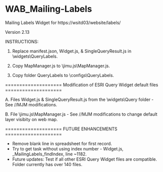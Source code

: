 # WAB_Mailing-Labels
Mailing Labels Widget for https://wsitd03/website/labels/

Version 2.13

INSTRUCTIONS:

   1. Replace manifest.json, Widget.js, & SingleQueryResult.js in \widgets\QueryLabels.
   
   2. Copy MapManager.js to \jimu.js\MapManager.js.
   
   3. Copy folder QueryLabels to \configs\QueryLabels.
   

 ==================== Modification of ESRI Query Widget default files  ==================== 

   A. Files Widget.js & SingleQueryResult.js from the \widgets\Query folder - See //MJM modifications.
   
   B. File \jimu.js\MapManager.js - See //MJM modifications to change default layer visibity on web map.
   
   
   
 ==================== FUTURE ENHANCEMENTS ==================== 
 - Remove blank line in spreadsheet for first record.
 - Try to get task without using index number - Widget.js, _MailingLabels_findIndex, line ~1182.
 - Future updates: Test if all other ESRI Query Widget files are compatible.  Folder currently has over 140 files.
